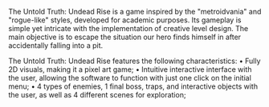The Untold Truth: Undead Rise is a game inspired by the "metroidvania" and "rogue-like" styles, developed for academic purposes. Its gameplay is simple yet intricate with the implementation of creative level design. The main objective is to escape the situation our hero finds himself in after accidentally falling into a pit.

The Untold Truth: Undead Rise features the following characteristics:
• Fully 2D visuals, making it a pixel art game;
• Intuitive interactive interface with the user, allowing the software to function with just one click on the initial menu;
• 4 types of enemies, 1 final boss, traps, and interactive objects with the user, as well as 4 different scenes for exploration;

